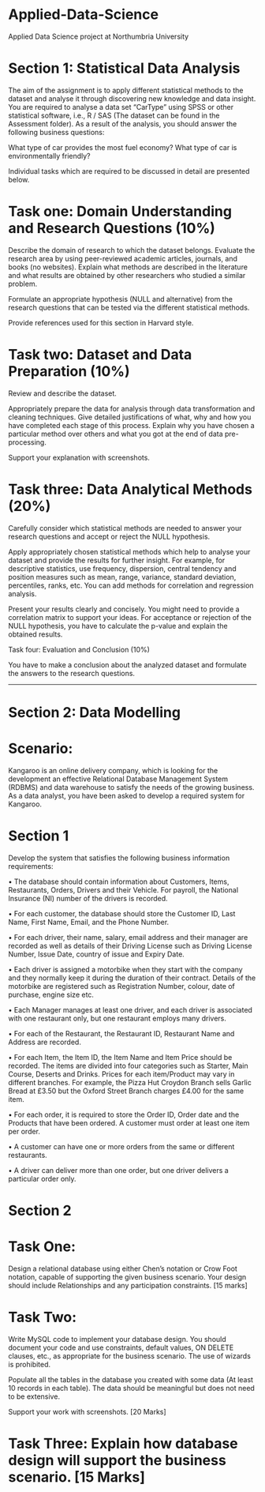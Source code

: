 # Applied-Data-Science
Applied Data Science project at Northumbria University

# Section 1: Statistical Data Analysis

The aim of the assignment is to apply different statistical methods to the dataset and analyse it through discovering new knowledge and data insight. You are required to analyse a data set “CarType” using SPSS or other statistical software, i.e., R / SAS (The dataset can be found in the Assessment folder). As a result of the analysis, you should answer the following business questions:

What type of car provides the most fuel economy?
What type of car is environmentally friendly?

Individual tasks which are required to be discussed in detail are presented below.

# Task one: Domain Understanding and Research Questions (10%)

Describe the domain of research to which the dataset belongs. Evaluate the research area by using peer-reviewed academic articles, journals, and books (no websites). Explain what methods are described in the literature and what results are obtained by other researchers who studied a similar problem.

Formulate an appropriate hypothesis (NULL and alternative) from the research questions that can be tested via the different statistical methods. 

 Provide references used for this section in Harvard style.

# Task two: Dataset and Data Preparation (10%)

Review and describe the dataset. 

Appropriately prepare the data for analysis through data transformation and cleaning techniques. Give detailed justifications of what, why and how you have completed each stage of this process. Explain why you have chosen a particular method over others and what you got at the end of data pre-processing.

Support your explanation with screenshots.

# Task three: Data Analytical Methods (20%)

Carefully consider which statistical methods are needed to answer your research questions and accept or reject the NULL hypothesis.

Apply appropriately chosen statistical methods which help to analyse your dataset and provide the results for further insight. For example, for descriptive statistics, use frequency, dispersion, central tendency and position measures such as mean, range, variance, standard deviation, percentiles, ranks, etc. You can add methods for correlation and regression analysis. 

Present your results clearly and concisely. You might need to provide a correlation matrix to support your ideas. For acceptance or rejection of the NULL hypothesis, you have to calculate the p-value and explain the obtained results.

Task four: Evaluation and Conclusion (10%)

You have to make a conclusion about the analyzed dataset and formulate the answers to the research questions. 
___________________

# Section 2: Data Modelling 

# Scenario:
Kangaroo is an online delivery company, which is looking for the development an effective Relational Database Management System (RDBMS) and data warehouse to satisfy the needs of the growing business. As a data analyst, you have been asked to develop a required system for Kangaroo. 

# Section 1

Develop the system that satisfies the following business information requirements:

•	The database should contain information about Customers, Items, Restaurants, Orders, Drivers and their Vehicle. For payroll, the National Insurance (NI) number of the drivers is recorded.

•	For each customer, the database should store the Customer ID, Last Name, First
Name, Email, and the Phone Number.

•	For each driver, their name, salary, email address and their manager are recorded
as well as details of their Driving License such as Driving License Number, Issue
Date, country of issue and Expiry Date.

•	Each driver is assigned a motorbike when they start with the company and they
normally keep it during the duration of their contract. Details of the motorbike are
registered such as Registration Number, colour, date of purchase, engine size etc.

•	Each Manager manages at least one driver, and each driver is associated with one
restaurant only, but one restaurant employs many drivers.

•	For each of the Restaurant, the Restaurant ID, Restaurant Name and Address are
recorded.

•	For each Item, the Item ID, the Item Name and Item Price should be recorded. The
items are divided into four categories such as Starter, Main Course, Deserts and
Drinks. Prices for each item/Product may vary in different branches. For example,
the Pizza Hut Croydon Branch sells Garlic Bread at £3.50 but the Oxford Street
Branch charges £4.00 for the same item.

•	For each order, it is required to store the Order ID, Order date and the Products that
have been ordered. A customer must order at least one item per order.

•	A customer can have one or more orders from the same or different restaurants.

•	A driver can deliver more than one order, but one driver delivers a particular order
only.

# Section 2

# Task One:	

Design a relational database using either Chen’s notation or Crow Foot notation, capable of supporting the given business scenario. Your design should include Relationships and any participation constraints.  [15 marks]

# Task Two:
	
Write MySQL code to implement your database design. You should document your code and use constraints, default values, ON DELETE clauses, etc., as appropriate for the business scenario.  The use of wizards is prohibited.
 
Populate all the tables in the database you created with some data (At least 10 records in each table). The data should be meaningful but does not need to be extensive. 

Support your work with screenshots. [20 Marks]

# Task Three:	Explain how database design will support the business scenario. [15 Marks]


